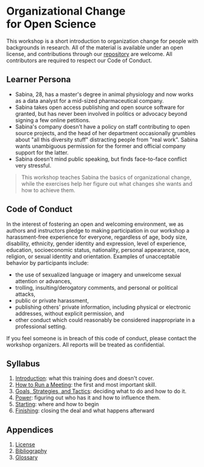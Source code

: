 # Organizational&nbsp;Change for&nbsp;Open&nbsp;Science

This workshop is a short introduction to organization change
for people with backgrounds in research.
All of the material is available under an open license,
and contributions through our [repository][repo] are welcome.
All contributors are required to respect our Code of Conduct.

## Learner Persona

-   Sabina, 28, has a master's degree in animal physiology
    and now works as a data analyst for a mid-sized pharmaceutical company.
-   Sabina takes open access publishing and open source software for granted,
    but has never been involved in politics or advocacy beyond signing a few online petitions.
-   Sabina's company doesn't have a policy on staff contributing to open source projects,
    and the head of her department occasionally grumbles about "all this diversity stuff" distracting people from "real work".
    Sabina wants unambiguous permission for the former and official company support for the latter.
-   Sabina doesn't mind public speaking,
    but finds face-to-face conflict very stressful.

> This workshop teaches Sabina the basics of organizational change,
> while the exercises help her figure out what changes she wants
> and how to achieve them.

## Code of Conduct

In the interest of fostering an open and welcoming environment,
we as authors and instructors pledge to making participation in our workshop
a harassment-free experience for everyone,
regardless of age, body size, disability, ethnicity, gender identity and expression,
level of experience, education, socioeconomic status, nationality, personal appearance,
race, religion, or sexual identity and orientation.
Examples of unacceptable behavior by participants include:

-   the use of sexualized language or imagery and unwelcome sexual attention or advances,
-   trolling, insulting/derogatory comments, and personal or political attacks,
-   public or private harassment,
-   publishing others' private information, including physical or electronic addresses, without explicit permission,
    and
-   other conduct which could reasonably be considered inappropriate in a professional setting.

If you feel someone is in breach of this code of conduct,
please contact the workshop organizers.
All reports will be treated as confidential.

## Syllabus

1.  [Introduction](@root/01_intro/): what this training does and doesn't cover.
1.  [How to Run a Meeting](@root/02_meeting/): the first and most important skill.
1.  [Goals, Strategies, and Tactics](@root/03_gst/): deciding what to do and how to do it.
1.  [Power](@root/04_power/): figuring out who has it and how to influence them.
1.  [Starting](@root/05_start/): where and how to begin
1.  [Finishing](@root/06_finish/): closing the deal and what happens afterward

##  Appendices

1.  [License](@root/license/)
1.  [Bibliography](@root/bibliography/)
1.  [Glossary](@root/glossary/)

[email]: mailto:gvwilson@third-bit.com
[repo]: https://github.com/gvwilson/change
